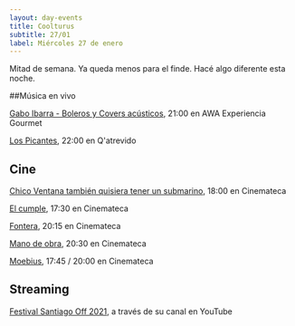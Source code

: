 ```yaml
---
layout: day-events
title: Coolturus
subtitle: 27/01
label: Miércoles 27 de enero
---
```

Mitad de semana. Ya queda menos para el finde. Hacé algo diferente esta noche.

##Música en vivo

[Gabo Ibarra - Boleros y Covers acústicos](https://instagram.com/awacpm?igshid=bnxbe5z1ehi0), 21:00 en AWA Experiencia Gourmet

[Los Picantes](https://instagram.com/qatrevido?igshid=8bj6dzn4g7aj), 22:00 en Q'atrevido

## Cine

[Chico Ventana también quisiera tener un submarino](https://cinemateca.org.uy/peliculas/1001), 18:00 en Cinemateca

[El cumple](https://cinemateca.org.uy/peliculas/979), 17:30 en Cinemateca

[Fontera](https://cinemateca.org.uy/peliculas/782), 20:15 en Cinemateca

[Mano de obra](https://cinemateca.org.uy/peliculas/959), 20:30 en Cinemateca

[Moebius](https://cinemateca.org.uy/peliculas/1077), 17:45 / 20:00 en Cinemateca

## Streaming

[Festival Santiago Off 2021](https://www.instagram.com/fundacionsantiagooff/), a través de su canal en YouTube
